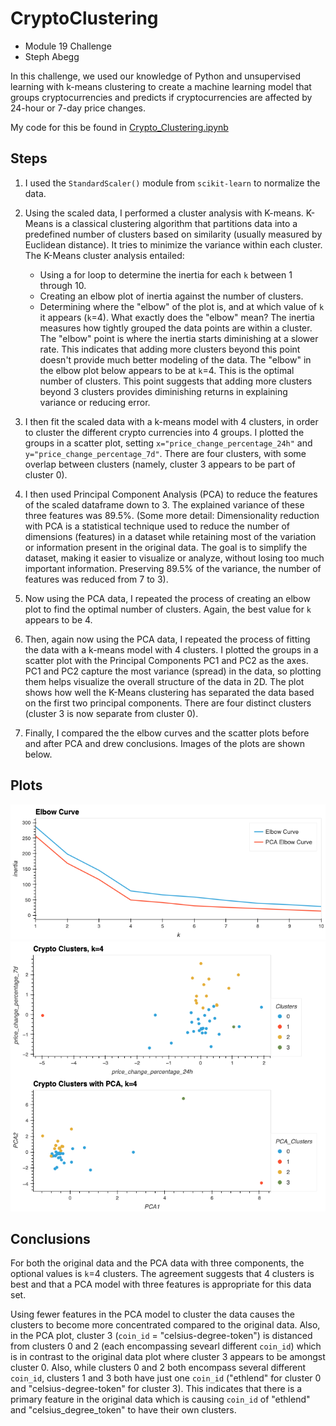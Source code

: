 # CryptoClustering
- Module 19 Challenge
- Steph Abegg

In this challenge, we used our knowledge of Python and unsupervised learning with k-means clustering to create a machine learning model that groups cryptocurrencies and predicts if cryptocurrencies are affected by 24-hour or 7-day price changes.

My code for this be found in [Crypto_Clustering.ipynb](Crypto_Clustering.ipynb)

## Steps

1. I used the `StandardScaler()` module from `scikit-learn` to normalize the data.

2. Using the scaled data, I performed a cluster analysis with K-means. K-Means is a classical clustering algorithm that partitions data into a predefined number of clusters based on similarity (usually measured by Euclidean distance). It tries to minimize the variance within each cluster. The K-Means cluster analysis entailed:
   - Using a for loop to determine the inertia for each `k` between 1 through 10.
   - Creating an elbow plot of inertia against the number of clusters.
   - Determining where the "elbow" of the plot is, and at which value of `k` it appears (`k`=4).
What exactly does the "elbow" mean? The inertia measures how tightly grouped the data points are within a cluster. The "elbow" point is where the inertia starts diminishing at a slower rate. This indicates that adding more clusters beyond this point doesn't provide much better modeling of the data. The "elbow" in the elbow plot below appears to be at `k`=4. This is the optimal number of clusters. This point suggests that adding more clusters beyond 3 clusters provides diminishing returns in explaining variance or reducing error.

3. I then fit the scaled data with a k-means model with 4 clusters, in order to cluster the different crypto currencies into 4 groups. I plotted the groups in a scatter plot, setting `x="price_change_percentage_24h"` and `y="price_change_percentage_7d"`.  There are four  clusters, with some overlap between clusters (namely, cluster 3 appears to be part of cluster 0).

4. I then used Principal Component Analysis (PCA) to reduce the features of the scaled dataframe down to 3. The explained variance of these three features was 89.5%. (Some more detail: Dimensionality reduction with PCA is a statistical technique used to reduce the number of dimensions (features) in a dataset while retaining most of the variation or information present in the original data. The goal is to simplify the dataset, making it easier to visualize or analyze, without losing too much important information. Preserving 89.5% of the variance, the number of features was reduced from 7 to 3).

5. Now using the PCA data, I repeated the process of creating an elbow plot to find the optimal number of clusters. Again, the best value for `k` appears to be 4. 

6. Then, again now using the PCA data, I repeated the process of fitting the data with a k-means model with 4 clusters. I plotted the groups in a scatter plot with the Principal Components PC1 and PC2 as the axes. PC1 and PC2 capture the most variance (spread) in the data, so plotting them helps visualize the overall structure of the data in 2D. The plot shows how well the K-Means clustering has separated the data based on the first two principal components. There are four distinct clusters (cluster 3 is now separate from cluster 0).
   
7. Finally, I compared the the elbow curves and the scatter plots before and after PCA and drew conclusions. Images of the plots are shown below.

## Plots

<img src="images/elbow_plots.png" width=700>
<img src="images/cluster_plots.png" width=700>

## Conclusions

For both the original data and the PCA data with three components, the optional values is `k`=4 clusters. The agreement suggests that 4 clusters is best and that a PCA model with three features is appropriate for this data set.

Using fewer features in the PCA model to cluster the data causes the clusters to become more concentrated compared to the original data. Also, in the PCA plot, cluster 3 (`coin_id` = "celsius-degree-token") is distanced from clusters 0 and 2 (each encompassing sevearl different `coin_id`) which is in contrast to the original data plot where cluster 3 appears to be amongst cluster 0. Also, while clusters 0 and 2 both encompass several different `coin_id`, clusters 1 and 3 both have just one `coin_id` ("ethlend" for cluster 0 and "celsius-degree-token" for cluster 3). This indicates that there is a primary feature in the original data which is causing `coin_id` of "ethlend" and "celsius_degree_token" to have their own clusters.
